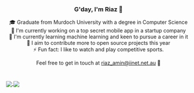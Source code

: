 <h3 align="center">G'day, I'm Riaz 👋</h3>
<p align="center"> 🎓 Graduate from Murdoch University with a degree in Computer Science <br> 🔭 I'm currently working on a top secret mobile app in a startup company<br>🌱 I'm currently learning machine learning and keen to pursue a career in it</br> 🥅 I aim to contribute more to open source projects this year <br>⚡ Fun fact: I like to watch and play competitive sports.</p>

<p align="center">Feel free to get in touch at <a href = "mailto: riaz_amin@iinet.net.au">riaz_amin@iinet.net.au</a> 📧</p>

#

<!---
undisputedcoder/undisputedcoder is a ✨ special ✨ repository because its `README.md` (this file) appears on your GitHub profile.
You can click the Preview link to take a look at your changes.
--->
<a href="https://github.com/anuraghazra/github-readme-stats">
  <img align="center" src="https://github-readme-stats.vercel.app/api/top-langs/?username=undisputedcoder&layout=compact&exclude_repo=undisputedcoder.github.io,Speedy-Cycles" />
</a>
<a href="https://github.com/anuraghazra/github-readme-stats">
  <img align="center" src="https://github-readme-stats.vercel.app/api?username=undisputedcoder&show_icons=true&hide=stars" />
</a>
